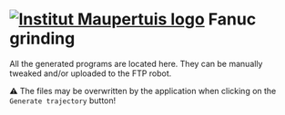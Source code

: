  [![Institut Maupertuis logo](https://avatars1.githubusercontent.com/u/12760694?v=3&s=80)](http://www.institutmaupertuis.fr) Fanuc grinding
==============

All the generated programs are located here.
They can be manually tweaked and/or uploaded to the FTP robot.

:warning: The files may be overwritten by the application when clicking on the `Generate trajectory` button!
